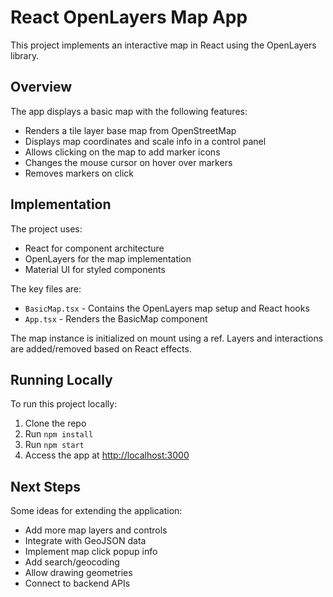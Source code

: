 # React OpenLayers Map App

This project implements an interactive map in React using the OpenLayers library.

## Overview

The app displays a basic map with the following features:

- Renders a tile layer base map from OpenStreetMap
- Displays map coordinates and scale info in a control panel
- Allows clicking on the map to add marker icons
- Changes the mouse cursor on hover over markers
- Removes markers on click

## Implementation

The project uses:

- React for component architecture
- OpenLayers for the map implementation
- Material UI for styled components

The key files are:

- `BasicMap.tsx` - Contains the OpenLayers map setup and React hooks
- `App.tsx` - Renders the BasicMap component

The map instance is initialized on mount using a ref. Layers and interactions are added/removed based on React effects.

## Running Locally

To run this project locally:

1. Clone the repo
2. Run `npm install`
3. Run `npm start`
4. Access the app at [http://localhost:3000](http://localhost:3000)

## Next Steps

Some ideas for extending the application:

- Add more map layers and controls
- Integrate with GeoJSON data
- Implement map click popup info
- Add search/geocoding
- Allow drawing geometries
- Connect to backend APIs
